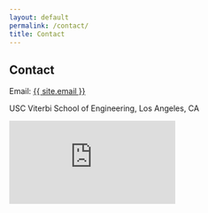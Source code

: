 ```yaml
---
layout: default
permalink: /contact/
title: Contact
---
```


<div class="col-12 col-lg-10">
  <h2>Contact</h2>
  <div class="row align-items-start g-4">
    <div class="col-12 col-lg-6">
      <p>Email: <a href="mailto:{{ site.email }}">{{ site.email }}</a></p>
      <p>USC Viterbi School of Engineering, Los Angeles, CA</p>
    </div>
    <div class="col-12 col-lg-6">
      <div class="ratio ratio-16x9">
        <iframe
          src="https://www.google.com/maps?q=USC%20Viterbi%20School%20of%20Engineering&output=embed"
          style="border:0;" allowfullscreen="" loading="lazy"
          referrerpolicy="no-referrer-when-downgrade"></iframe>
      </div>
    </div>
  </div>
</div>
